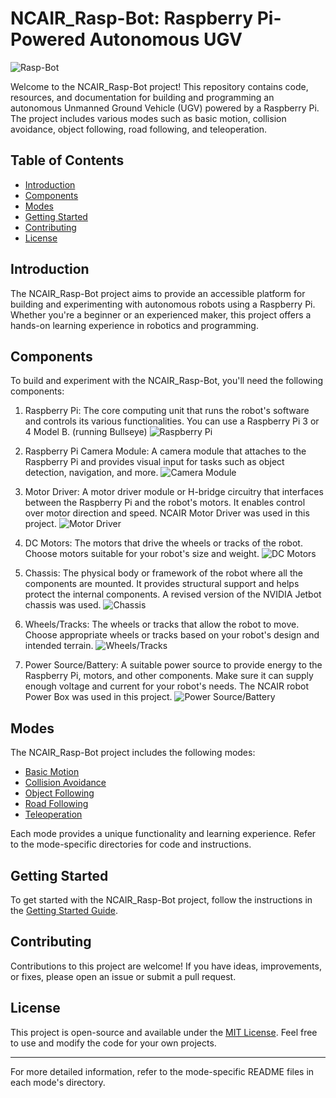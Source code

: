 # NCAIR_Rasp-Bot: Raspberry Pi-Powered Autonomous UGV

![Rasp-Bot](images/raspbot.jpg)

Welcome to the NCAIR_Rasp-Bot project! This repository contains code, resources, and documentation for building and programming an autonomous Unmanned Ground Vehicle (UGV) powered by a Raspberry Pi. The project includes various modes such as basic motion, collision avoidance, object following, road following, and teleoperation.

## Table of Contents

- [Introduction](#introduction)
- [Components](#components)
- [Modes](#modes)
- [Getting Started](#getting-started)
- [Contributing](#contributing)
- [License](#license)

## Introduction

The NCAIR_Rasp-Bot project aims to provide an accessible platform for building and experimenting with autonomous robots using a Raspberry Pi. Whether you're a beginner or an experienced maker, this project offers a hands-on learning experience in robotics and programming.

## Components

To build and experiment with the NCAIR_Rasp-Bot, you'll need the following components:

1. Raspberry Pi: The core computing unit that runs the robot's software and controls its various functionalities. You can use a Raspberry Pi 3 or 4 Model B. (running Bullseye)
   ![Raspberry Pi](images/raspberry_pi.jpg)

2. Raspberry Pi Camera Module: A camera module that attaches to the Raspberry Pi and provides visual input for tasks such as object detection, navigation, and more.
   ![Camera Module](images/camera_module.jpg)

3. Motor Driver: A motor driver module or H-bridge circuitry that interfaces between the Raspberry Pi and the robot's motors. It enables control over motor direction and speed. NCAIR Motor Driver was used in this project.
   ![Motor Driver](images/motor_driver.jpg)

4. DC Motors: The motors that drive the wheels or tracks of the robot. Choose motors suitable for your robot's size and weight.
   ![DC Motors](images/dc_motors.jpg)

5. Chassis: The physical body or framework of the robot where all the components are mounted. It provides structural support and helps protect the internal components. A revised version of the NVIDIA Jetbot chassis was used.
   ![Chassis](images/chassis.jpg)

6. Wheels/Tracks: The wheels or tracks that allow the robot to move. Choose appropriate wheels or tracks based on your robot's design and intended terrain.
   ![Wheels/Tracks](images/wheels_tracks.jpg)

7. Power Source/Battery: A suitable power source to provide energy to the Raspberry Pi, motors, and other components. Make sure it can supply enough voltage and current for your robot's needs. The NCAIR robot Power Box was used in this project.
   ![Power Source/Battery](images/power_source.jpg)

## Modes

The NCAIR_Rasp-Bot project includes the following modes:

- [Basic Motion](basic_motion/readme.md)
- [Collision Avoidance](collision_avoidance/readme.md)
- [Object Following](object_following/readme.md)
- [Road Following](road_following/readme.md)
- [Teleoperation](teleoperation/readme.md)

Each mode provides a unique functionality and learning experience. Refer to the mode-specific directories for code and instructions.

## Getting Started

To get started with the NCAIR_Rasp-Bot project, follow the instructions in the [Getting Started Guide](GettingStarted.md).

## Contributing

Contributions to this project are welcome! If you have ideas, improvements, or fixes, please open an issue or submit a pull request.

## License

This project is open-source and available under the [MIT License](LICENSE). Feel free to use and modify the code for your own projects.

---

For more detailed information, refer to the mode-specific README files in each mode's directory.
